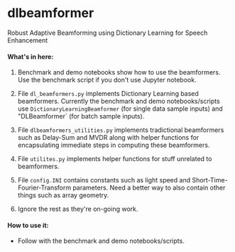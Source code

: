 # dlbeamformer
Robust Adaptive Beamforming using Dictionary Learning for Speech Enhancement

#### What's in here:
1. Benchmark and demo notebooks show how to use the beamformers. Use the benchmark script if you don't use Jupyter notebook.

2. File `dl_beamformers.py` implements Dictionary Learning based beamformers. Currently the benchmark and demo notebooks/scripts use `DictionaryLearningBeamformer` (for single data sample inputs) and "DLBeamformer` (for batch sample inputs).

3. File `dlbeamformers_utilities.py` implements tradictional beamformers such as Delay-Sum and MVDR along with helper functions for encapsulating immediate steps in computing these beamformers.

4. File `utilites.py` implements helper functions for stuff unrelated to beamformers.

5. File `config.INI` contains constants such as light speed and Short-Time-Fourier-Transform parameters. Need a better way to also contain other things such as array geometry.

6. Ignore the rest as they're on-going work.

#### How to use it:
* Follow with the benchmark and demo notebooks/scripts.


